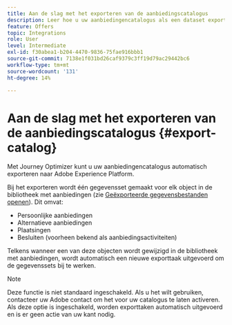 ```yaml
---
title: Aan de slag met het exporteren van de aanbiedingscatalogus
description: Leer hoe u uw aanbiedingencatalogus als een dataset exporteert.
feature: Offers
topic: Integrations
role: User
level: Intermediate
exl-id: f30abea1-b204-4470-9836-75fae916bbb1
source-git-commit: 7138e1f031bd26caf9379c3ff19d79ac29442bc6
workflow-type: tm+mt
source-wordcount: '131'
ht-degree: 14%

---
```


# Aan de slag met het exporteren van de aanbiedingscatalogus {#export-catalog}

Met Journey Optimizer kunt u uw aanbiedingencatalogus automatisch exporteren naar Adobe Experience Platform.

Bij het exporteren wordt één gegevensset gemaakt voor elk object in de bibliotheek met aanbiedingen (zie [Geëxporteerde gegevensbestanden openen](../export-catalog/access-dataset.md)). Dit omvat:

* Persoonlijke aanbiedingen
* Alternatieve aanbiedingen
* Plaatsingen
* Besluiten (voorheen bekend als aanbiedingsactiviteiten)

Telkens wanneer een van deze objecten wordt gewijzigd in de bibliotheek met aanbiedingen, wordt automatisch een nieuwe exporttaak uitgevoerd om de gegevenssets bij te werken.

>[!NOTE]
>
>Deze functie is niet standaard ingeschakeld. Als u het wilt gebruiken, contacteer uw Adobe contact om het voor uw catalogus te laten activeren. Als deze optie is ingeschakeld, worden exporttaken automatisch uitgevoerd en is er geen actie van uw kant nodig.
